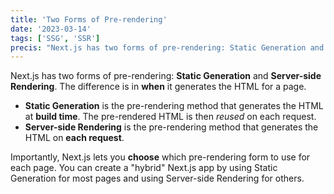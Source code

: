 ```yaml
---
title: 'Two Forms of Pre-rendering'
date: '2023-03-14'
tags: ['SSG', 'SSR']
precis: "Next.js has two forms of pre-rendering: Static Generation and Server-side Rendering. The difference is in when it generates the HTML for a page."
---
```


Next.js has two forms of pre-rendering: **Static Generation** and **Server-side Rendering**. The difference is in **when** it generates the HTML for a page.

- **Static Generation** is the pre-rendering method that generates the HTML at **build time**. The pre-rendered HTML is then _reused_ on each request.
- **Server-side Rendering** is the pre-rendering method that generates the HTML on **each request**.

Importantly, Next.js lets you **choose** which pre-rendering form to use for each page. You can create a "hybrid" Next.js app by using Static Generation for most pages and using Server-side Rendering for others.